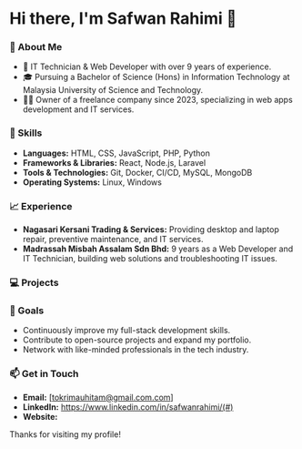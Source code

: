 # Hi there, I'm Safwan Rahimi 👋

### 🚀 About Me
- 💼 IT Technician & Web Developer with over 9 years of experience.
- 🎓 Pursuing a Bachelor of Science (Hons) in Information Technology at Malaysia University of Science and Technology.
- 👨‍💻 Owner of a freelance company since 2023, specializing in web apps development and IT services.

### 🔧 Skills
- **Languages:** HTML, CSS, JavaScript, PHP, Python
- **Frameworks & Libraries:** React, Node.js, Laravel
- **Tools & Technologies:** Git, Docker, CI/CD, MySQL, MongoDB
- **Operating Systems:** Linux, Windows

### 📈 Experience
- **Nagasari Kersani Trading & Services:** Providing desktop and laptop repair, preventive maintenance, and IT services.
- **Madrassah Misbah Assalam Sdn Bhd:** 9 years as a Web Developer and IT Technician, building web solutions and troubleshooting IT issues.

### 💻 Projects

### 🎯 Goals
- Continuously improve my full-stack development skills.
- Contribute to open-source projects and expand my portfolio.
- Network with like-minded professionals in the tech industry.

### 📫 Get in Touch
- **Email:** [tokrimauhitam@gmail.com.com]
- **LinkedIn:** https://www.linkedin.com/in/safwanrahimi/(#)
- **Website:** [](#)

Thanks for visiting my profile!
```
